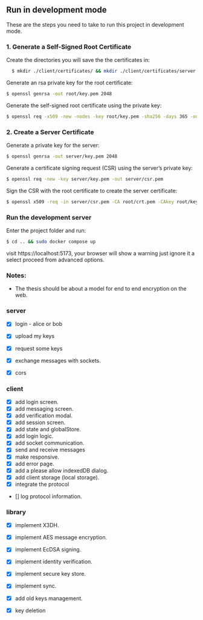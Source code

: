 ## Run in development mode

These are the steps you need to take to run this project in development mode.

### 1. Generate a Self-Signed Root Certificate

Create the directories you will save the the certificates in:
```bash
  $ mkdir ./client/certificates/ && mkdir ./client/certificates/server && mkdir ./client/certificates/root && cd ./client/certificates.
```


Generate an rsa private key for the root certificate:
```bash
$ openssl genrsa -out root/key.pem 2048
```


Generate the self-signed root certificate using the private key:
```bash
$ openssl req -x509 -new -nodes -key root/key.pem -sha256 -days 365 -out root/crt.pem
```

### 2. Create a Server Certificate

Generate a private key for the server:
```bash
$ openssl genrsa -out server/key.pem 2048
```

Generate a certificate signing request (CSR) using the server’s private key:
```bash
$ openssl req -new -key server/key.pem -out server/csr.pem
```

Sign the CSR with the root certificate to create the server certificate:
```bash
$ openssl x509 -req -in server/csr.pem -CA root/crt.pem -CAkey root/key.pem -CAcreateserial -out server/crt.pem -days 365 -sha256
```

### Run the development server

Enter the project folder and run:
```bash
$ cd .. && sudo docker compose up
```

visit https://localhost:5173, your browser will show a warning just ignore it a select proceed from advanced options.


### Notes:

- The thesis should be about a model for end to end encryption on the web.

### server

- [x] login - alice or bob
- [x] upload my keys
- [x] request some keys
- [x] exchange messages with sockets.
- [x] cors


### client

- [x] add login screen.
- [x] add messaging screen.
- [x] add verification modal.
- [x] add session screen.
- [x] add state and globalStore.
- [x] add login logic.
- [x] add socket communication.
- [x] send and receive messages
- [x] make responsive.
- [x] add error page.
- [x] add a please allow indexedDB dialog.
- [x] add client storage (local storage).
- [x] integrate the protocol
- [] log protocol information.


### library

- [x] implement X3DH.
- [x] implement AES message encryption.
- [x] implement EcDSA signing.
- [x] implement identity verification.
- [x] implement secure key store.
- [x] implement sync.
- [x] add old keys management.
- [x] key deletion

